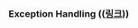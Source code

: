 ### Exception Handling ((<a href="https://github.com/JungwooSim/JavaBasic/tree/master/src/me/study/exception_handling" target="_blank">링크</a>))
